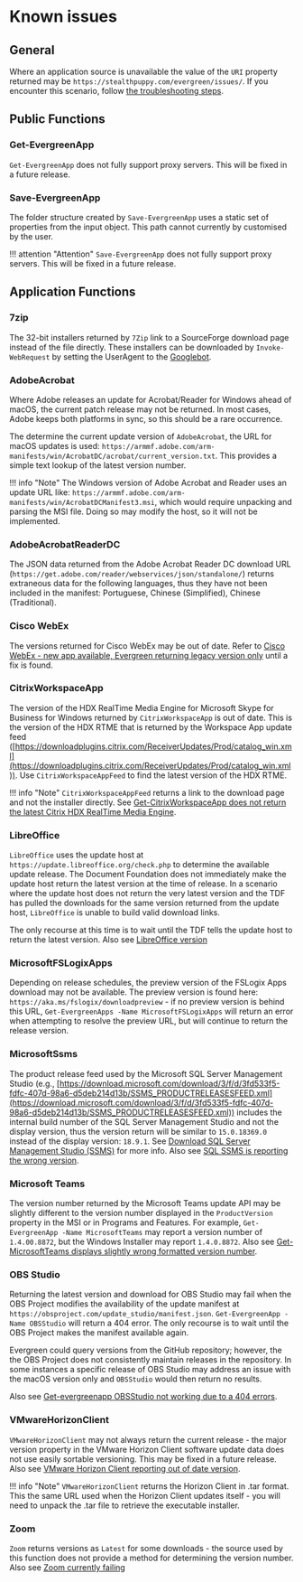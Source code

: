 ﻿# Known issues

## General

Where an application source is unavailable the value of the `URI` property returned may be `https://stealthpuppy.com/evergreen/issues/`. If you encounter this scenario, follow [the troubleshooting steps](https://stealthpuppy.com/evergreen/troubleshooting/).

## Public Functions

### Get-EvergreenApp

`Get-EvergreenApp` does not fully support proxy servers. This will be fixed in a future release.

### Save-EvergreenApp

The folder structure created by `Save-EvergreenApp` uses a static set of properties from the input object. This path cannot currently by customised by the user.

!!! attention "Attention"
    `Save-EvergreenApp` does not fully support proxy servers. This will be fixed in a future release.

## Application Functions

### 7zip

The 32-bit installers returned by `7Zip` link to a SourceForge download page instead of the file directly. These installers can be downloaded by `Invoke-WebRequest` by setting the UserAgent to the [Googlebot](https://github.com/aaronparker/Evergreen/issues/124#issuecomment-839447242).

### AdobeAcrobat

Where Adobe releases an update for Acrobat/Reader for Windows ahead of macOS, the current patch release may not be returned. In most cases, Adobe keeps both platforms in sync, so this should be a rare occurrence.

The determine the current update version of `AdobeAcrobat`, the URL for macOS updates is used: `https://armmf.adobe.com/arm-manifests/win/AcrobatDC/acrobat/current_version.txt`. This provides a simple text lookup of the latest version number.

!!! info "Note"
    The Windows version of Adobe Acrobat and Reader uses an update URL like: `https://armmf.adobe.com/arm-manifests/win/AcrobatDCManifest3.msi`, which would require unpacking and parsing the MSI file. Doing so may modify the host, so it will not be implemented.

### AdobeAcrobatReaderDC

The JSON data returned from the Adobe Acrobat Reader DC download URL (`https://get.adobe.com/reader/webservices/json/standalone/`) returns extraneous data for the following languages, thus they have not been included in the manifest: Portuguese, Chinese (Simplified), Chinese (Traditional).

### Cisco WebEx

The versions returned for Cisco WebEx may be out of date. Refer to [Cisco WebEx - new app available, Evergreen returning legacy version only](https://github.com/aaronparker/evergreen/issues/197) until a fix is found.

### CitrixWorkspaceApp

The version of the HDX RealTime Media Engine for Microsoft Skype for Business for Windows returned by `CitrixWorkspaceApp` is out of date. This is the version of the HDX RTME that is returned by the Workspace App update feed ([https://downloadplugins.citrix.com/ReceiverUpdates/Prod/catalog_win.xml](https://downloadplugins.citrix.com/ReceiverUpdates/Prod/catalog_win.xml)). Use `CitrixWorkspaceAppFeed` to find the latest version of the HDX RTME.

!!! info "Note"
    `CitrixWorkspaceAppFeed` returns a link to the download page and not the installer directly. See [Get-CitrixWorkspaceApp does not return the latest Citrix HDX RealTime Media Engine](https://github.com/aaronparker/Evergreen/issues/59).

### LibreOffice

`LibreOffice` uses the update host at `https://update.libreoffice.org/check.php` to determine the available update release. The Document Foundation does not immediately make the update host return the latest version at the time of release. In a scenario where the update host does not return the very latest version and the TDF has pulled the downloads for the same version returned from the update host, `LibreOffice` is unable to build valid download links.

The only recourse at this time is to wait until the TDF tells the update host to return the latest version. Also see [LibreOffice version](https://github.com/aaronparker/evergreen/issues/218)

### MicrosoftFSLogixApps

Depending on release schedules, the preview version of the FSLogix Apps download may not be available. The preview version is found here: `https://aka.ms/fslogix/downloadpreview` - if no preview version is behind this URL, `Get-EvergreenApps -Name MicrosoftFSLogixApps` will return an error when attempting to resolve the preview URL, but will continue to return the release version.

### MicrosoftSsms

The product release feed used by the Microsoft SQL Server Management Studio (e.g., [https://download.microsoft.com/download/3/f/d/3fd533f5-fdfc-407d-98a6-d5deb214d13b/SSMS_PRODUCTRELEASESFEED.xml](https://download.microsoft.com/download/3/f/d/3fd533f5-fdfc-407d-98a6-d5deb214d13b/SSMS_PRODUCTRELEASESFEED.xml)) includes the internal build number of the SQL Server Management Studio and not the display version, thus the version return will be similar to `15.0.18369.0` instead of the display version: `18.9.1`. See [Download SQL Server Management Studio (SSMS)](https://docs.microsoft.com/en-us/sql/ssms/download-sql-server-management-studio-ssms?view=sql-server-ver15) for more info. Also see [SQL SSMS is reporting the wrong version](https://github.com/aaronparker/Evergreen/issues/82).

### Microsoft Teams

The version number returned by the Microsoft Teams update API may be slightly different to the version number displayed in the `ProductVersion` property in the MSI or in Programs and Features. For example, `Get-EvergreenApp -Name MicrosoftTeams` may report a version number of `1.4.00.8872`, but the Windows Installer may report `1.4.0.8872`. Also see [Get-MicrosoftTeams displays slightly wrong formatted version number](https://github.com/aaronparker/Evergreen/issues/58).

### OBS Studio

Returning the latest version and download for OBS Studio may fail when the OBS Project modifies the availability of the update manifest at `https://obsproject.com/update_studio/manifest.json`. `Get-EvergreenApp -Name OBSStudio` will return a 404 error. The only recourse is to wait until the OBS Project makes the manifest available again.

Evergreen could query versions from the GitHub repository; however, the the OBS Project does not consistently maintain releases in the repository. In some instances a specific release of OBS Studio may address an issue with the macOS version only and `OBSStudio` would then return no results.

Also see [Get-evergreenapp OBSStudio not working due to a 404 errors](https://github.com/aaronparker/evergreen/issues/184).

### VMwareHorizonClient

`VMwareHorizonClient` may not always return the current release - the major version property in the VMware Horizon Client software update data does not use easily sortable versioning. This may be fixed in a future release. Also see [VMware Horizon Client reporting out of date version](https://github.com/aaronparker/Evergreen/issues/161).

!!! info "Note"
    `VMwareHorizonClient` returns the Horizon Client in .tar format. This the same URL used when the Horizon Client updates itself - you will need to unpack the .tar file to retrieve the executable installer.

### Zoom

`Zoom` returns versions as `Latest` for some downloads - the source used by this function does not provide a method for determining the version number. Also see [Zoom currently failing](https://github.com/aaronparker/Evergreen/issues/200)
